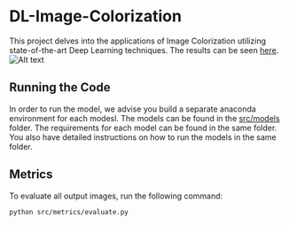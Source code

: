 # DL-Image-Colorization
This project delves into the applications of Image Colorization utilizing state-of-the-art Deep Learning techniques. The results can be seen [here](https://www.notion.so/Computer-Vision-Project-8bf621b364b446c6bfee0218c7187ae3?pvs=4).
![Alt text](image-1.png)
## Running the Code
In order to run the model, we advise you build a separate anaconda environment for each modesl. The models can be found in the [src/models](src/models) folder. The requirements for each model can be found in the same folder. You also have detailed instructions on how to run the models in the same folder.

## Metrics
To evaluate all output images, run the following command:
```
python src/metrics/evaluate.py
```
